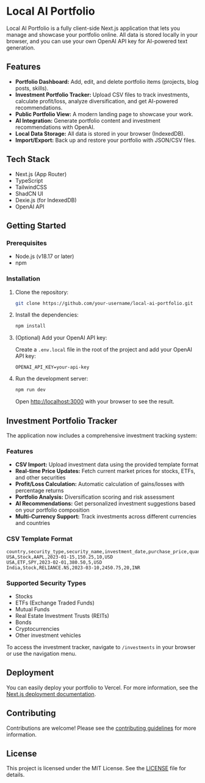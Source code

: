 # Local AI Portfolio

Local AI Portfolio is a fully client-side Next.js application that lets you manage and showcase your portfolio online. All data is stored locally in your browser, and you can use your own OpenAI API key for AI-powered text generation.

## Features

- **Portfolio Dashboard:** Add, edit, and delete portfolio items (projects, blog posts, skills).
- **Investment Portfolio Tracker:** Upload CSV files to track investments, calculate profit/loss, analyze diversification, and get AI-powered recommendations.
- **Public Portfolio View:** A modern landing page to showcase your work.
- **AI Integration:** Generate portfolio content and investment recommendations with OpenAI.
- **Local Data Storage:** All data is stored in your browser (IndexedDB).
- **Import/Export:** Back up and restore your portfolio with JSON/CSV files.

## Tech Stack

- Next.js (App Router)
- TypeScript
- TailwindCSS
- ShadCN UI
- Dexie.js (for IndexedDB)
- OpenAI API

## Getting Started

### Prerequisites

- Node.js (v18.17 or later)
- npm

### Installation

1. Clone the repository:

   ```bash
   git clone https://github.com/your-username/local-ai-portfolio.git
   ```

2. Install the dependencies:

   ```bash
   npm install
   ```

3. (Optional) Add your OpenAI API key:

   Create a `.env.local` file in the root of the project and add your OpenAI API key:

   ```
   OPENAI_API_KEY=your-api-key
   ```

4. Run the development server:

   ```bash
   npm run dev
   ```

   Open [http://localhost:3000](http://localhost:3000) with your browser to see the result.

## Investment Portfolio Tracker

The application now includes a comprehensive investment tracking system:

### Features
- **CSV Import:** Upload investment data using the provided template format
- **Real-time Price Updates:** Fetch current market prices for stocks, ETFs, and other securities  
- **Profit/Loss Calculation:** Automatic calculation of gains/losses with percentage returns
- **Portfolio Analysis:** Diversification scoring and risk assessment
- **AI Recommendations:** Get personalized investment suggestions based on your portfolio composition
- **Multi-Currency Support:** Track investments across different currencies and countries

### CSV Template Format
```csv
country,security_type,security_name,investment_date,purchase_price,quantity,currency
USA,Stock,AAPL,2023-01-15,150.25,10,USD
USA,ETF,SPY,2023-02-01,380.50,5,USD
India,Stock,RELIANCE.NS,2023-03-10,2450.75,20,INR
```

### Supported Security Types
- Stocks
- ETFs (Exchange Traded Funds)
- Mutual Funds
- Real Estate Investment Trusts (REITs)
- Bonds
- Cryptocurrencies
- Other investment vehicles

To access the investment tracker, navigate to `/investments` in your browser or use the navigation menu.

## Deployment

You can easily deploy your portfolio to Vercel. For more information, see the [Next.js deployment documentation](https://nextjs.org/docs/deployment).

## Contributing

Contributions are welcome! Please see the [contributing guidelines](CONTRIBUTING.md) for more information.

## License

This project is licensed under the MIT License. See the [LICENSE](LICENSE) file for details.